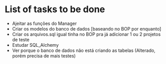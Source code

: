 # List of tasks to be done
- Ajeitar as funções do Manager
- Criar os modelos do banco de dados [baseando no BOP por enquanto]
- Criar os arquivos.sql igual tinha no BOP pra já adicionar 1 ou 2 projetos de teste
- Estudar SQL_Alchemy
- Ver porque o banco de dados não está criando as tabelas (Alterado, porém precisa de mais testes)